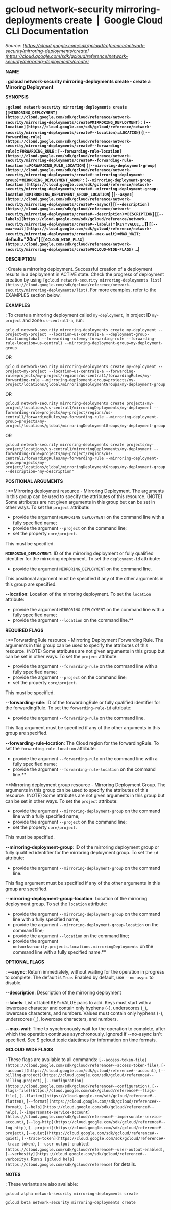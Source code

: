 # gcloud network-security mirroring-deployments create  |  Google Cloud CLI Documentation

*Source: [https://cloud.google.com/sdk/gcloud/reference/network-security/mirroring-deployments/create](https://cloud.google.com/sdk/gcloud/reference/network-security/mirroring-deployments/create)*

**NAME**

: **gcloud network-security mirroring-deployments create - create a Mirroring Deployment**

**SYNOPSIS**

: **`gcloud network-security mirroring-deployments create` (`[MIRRORING_DEPLOYMENT](https://cloud.google.com/sdk/gcloud/reference/network-security/mirroring-deployments/create#MIRRORING_DEPLOYMENT)` : `[--location](https://cloud.google.com/sdk/gcloud/reference/network-security/mirroring-deployments/create#--location)`=`LOCATION`) (`[--forwarding-rule](https://cloud.google.com/sdk/gcloud/reference/network-security/mirroring-deployments/create#--forwarding-rule)`=`FORWARDING_RULE` : `[--forwarding-rule-location](https://cloud.google.com/sdk/gcloud/reference/network-security/mirroring-deployments/create#--forwarding-rule-location)`=`FORWARDING_RULE_LOCATION`) (`[--mirroring-deployment-group](https://cloud.google.com/sdk/gcloud/reference/network-security/mirroring-deployments/create#--mirroring-deployment-group)`=`MIRRORING_DEPLOYMENT_GROUP` : `[--mirroring-deployment-group-location](https://cloud.google.com/sdk/gcloud/reference/network-security/mirroring-deployments/create#--mirroring-deployment-group-location)`=`MIRRORING_DEPLOYMENT_GROUP_LOCATION`) [`[--async](https://cloud.google.com/sdk/gcloud/reference/network-security/mirroring-deployments/create#--async)`] [`[--description](https://cloud.google.com/sdk/gcloud/reference/network-security/mirroring-deployments/create#--description)`=`DESCRIPTION`] [`[--labels](https://cloud.google.com/sdk/gcloud/reference/network-security/mirroring-deployments/create#--labels)`=[`KEY`=`VALUE`,…]] [`[--max-wait](https://cloud.google.com/sdk/gcloud/reference/network-security/mirroring-deployments/create#--max-wait)`=`MAX_WAIT`; default="20m"] [`[GCLOUD_WIDE_FLAG](https://cloud.google.com/sdk/gcloud/reference/network-security/mirroring-deployments/create#GCLOUD-WIDE-FLAGS) …`]**

**DESCRIPTION**

: Create a mirroring deployment. Successful creation of a deployment results in a
deployment in ACTIVE state. Check the progress of deployment creation by using
`[gcloud
network-security mirroring-deployments list](https://cloud.google.com/sdk/gcloud/reference/network-security/mirroring-deployments/list)`.
For more examples, refer to the EXAMPLES section below.

**EXAMPLES**

: To create a mirroring deployment called `my-deployment`, in project
ID `my-project` and zone `us-central1-a`, run:
```
gcloud network-security mirroring-deployments create my-deployment --project=my-project --location=us-central1-a --deployment-group-location=global --forwarding-rule=my-forwarding-rule --forwarding-rule-location=us-central1 --mirroring-deployment-group=my-deployment-group
```

OR

```
gcloud network-security mirroring-deployments create my-deployment --project=my-project --location=us-central1-a --forwarding-rule=projects/my-project/regions/us-central1/forwardingRules/my-forwarding-rule --mirroring-deployment-group=projects/my-project/locations/global/mirroringDeploymentGroups/my-deployment-group
```

OR

```
gcloud network-security mirroring-deployments create projects/my-project/locations/us-central1/mirroringDeployments/my-deployment --forwarding-rule=projects/my-project/regions/us-central1/forwardingRules/my-forwarding-rule --mirroring-deployment-group=projects/my-project/locations/global/mirroringDeploymentGroups/my-deployment-group
```

OR

```
gcloud network-security mirroring-deployments create projects/my-project/locations/us-central1/mirroringDeployments/my-deployment --forwarding-rule=projects/my-project/regions/us-central1/forwardingRules/my-forwarding-rule --mirroring-deployment-group=projects/my-project/locations/global/mirroringDeploymentGroups/my-deployment-group --description="my-description"
```

**POSITIONAL ARGUMENTS**

: **Mirroring deployment resource - Mirroring Deployment. The arguments in this
group can be used to specify the attributes of this resource. (NOTE) Some
attributes are not given arguments in this group but can be set in other ways.
To set the `project` attribute:

- provide the argument `MIRRORING_DEPLOYMENT` on the command line with
a fully specified name;
- provide the argument `--project` on the command line;
- set the property `core/project`.

This must be specified.

**`MIRRORING_DEPLOYMENT`**:
ID of the mirroring deployment or fully qualified identifier for the mirroring
deployment.
To set the `deployment-id` attribute:

- provide the argument `MIRRORING_DEPLOYMENT` on the command line.

This positional argument must be specified if any of the other arguments in this
group are specified.

**--location**:
Location of the mirroring deployment.
To set the `location` attribute:

- provide the argument `MIRRORING_DEPLOYMENT` on the command line with
a fully specified name;
- provide the argument `--location` on the command line.**

**REQUIRED FLAGS**

: **ForwardingRule resource - Mirroring Deployment Forwarding Rule. The arguments in
this group can be used to specify the attributes of this resource. (NOTE) Some
attributes are not given arguments in this group but can be set in other ways.
To set the `project` attribute:

- provide the argument `--forwarding-rule` on the command line with a
fully specified name;
- provide the argument `--project` on the command line;
- set the property `core/project`.

This must be specified.

**--forwarding-rule**:
ID of the forwardingRule or fully qualified identifier for the forwardingRule.
To set the `forwarding-rule-id` attribute:

- provide the argument `--forwarding-rule` on the command line.

This flag argument must be specified if any of the other arguments in this group
are specified.

**--forwarding-rule-location**:
The Cloud region for the forwardingRule.
To set the `forwarding-rule-location` attribute:

- provide the argument `--forwarding-rule` on the command line with a
fully specified name;
- provide the argument `--forwarding-rule-location` on the command
line.**

**Mirroring deployment group resource - Mirroring Deployment Group. The arguments
in this group can be used to specify the attributes of this resource. (NOTE)
Some attributes are not given arguments in this group but can be set in other
ways.
To set the `project` attribute:

- provide the argument `--mirroring-deployment-group` on the command
line with a fully specified name;
- provide the argument `--project` on the command line;
- set the property `core/project`.

This must be specified.

**--mirroring-deployment-group**:
ID of the mirroring deployment group or fully qualified identifier for the
mirroring deployment group.
To set the `id` attribute:

- provide the argument `--mirroring-deployment-group` on the command
line.

This flag argument must be specified if any of the other arguments in this group
are specified.

**--mirroring-deployment-group-location**:
Location of the mirroring deployment group.
To set the `location` attribute:

- provide the argument `--mirroring-deployment-group` on the command
line with a fully specified name;
- provide the argument `--mirroring-deployment-group-location` on the
command line;
- provide the argument `--location` on the command line;
- provide the argument
`networksecurity.projects.locations.mirroringDeployments` on the
command line with a fully specified name.**

**OPTIONAL FLAGS**

: **--async**:
Return immediately, without waiting for the operation in progress to complete.
The default is `True`. Enabled by default, use
`--no-async` to disable.

**--description**:
Description of the mirroring deployment

**--labels**:
List of label KEY=VALUE pairs to add.
Keys must start with a lowercase character and contain only hyphens
(`-`), underscores (`_`), lowercase characters, and
numbers. Values must contain only hyphens (`-`), underscores
(`_`), lowercase characters, and numbers.

**--max-wait**:
Time to synchronously wait for the operation to complete, after which the
operation continues asynchronously. Ignored if --no-async isn't specified. See $
[gcloud topic datetimes](https://cloud.google.com/sdk/gcloud/reference/topic/datetimes) for
information on time formats.

**GCLOUD WIDE FLAGS**

: These flags are available to all commands: `[--access-token-file](https://cloud.google.com/sdk/gcloud/reference#--access-token-file)`,
`[--account](https://cloud.google.com/sdk/gcloud/reference#--account)`, `[--billing-project](https://cloud.google.com/sdk/gcloud/reference#--billing-project)`,
`[--configuration](https://cloud.google.com/sdk/gcloud/reference#--configuration)`,
`[--flags-file](https://cloud.google.com/sdk/gcloud/reference#--flags-file)`,
`[--flatten](https://cloud.google.com/sdk/gcloud/reference#--flatten)`, `[--format](https://cloud.google.com/sdk/gcloud/reference#--format)`, `[--help](https://cloud.google.com/sdk/gcloud/reference#--help)`, `[--impersonate-service-account](https://cloud.google.com/sdk/gcloud/reference#--impersonate-service-account)`,
`[--log-http](https://cloud.google.com/sdk/gcloud/reference#--log-http)`,
`[--project](https://cloud.google.com/sdk/gcloud/reference#--project)`, `[--quiet](https://cloud.google.com/sdk/gcloud/reference#--quiet)`, `[--trace-token](https://cloud.google.com/sdk/gcloud/reference#--trace-token)`, `[--user-output-enabled](https://cloud.google.com/sdk/gcloud/reference#--user-output-enabled)`,
`[--verbosity](https://cloud.google.com/sdk/gcloud/reference#--verbosity)`.
Run `$ [gcloud help](https://cloud.google.com/sdk/gcloud/reference)` for details.

**NOTES**

: These variants are also available:

```
gcloud alpha network-security mirroring-deployments create
```

```
gcloud beta network-security mirroring-deployments create
```
